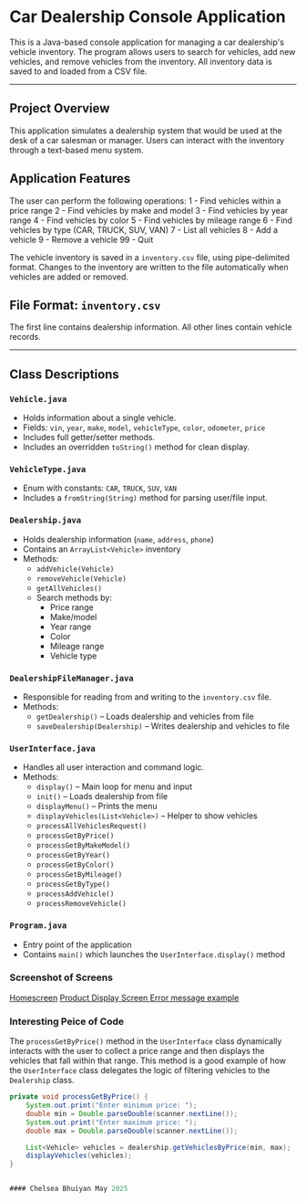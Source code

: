 
# Car Dealership Console Application

This is a Java-based console application for managing a car dealership's vehicle inventory. The program allows users to search for vehicles, add new vehicles, and remove vehicles from the inventory. All inventory data is saved to and loaded from a CSV file.

---

##  Project Overview

This application simulates a dealership system that would be used at the desk of a car salesman or manager. Users can interact with the inventory through a text-based menu system.


##  Application Features

The user can perform the following operations:
1 - Find vehicles within a price range
2 - Find vehicles by make and model
3 - Find vehicles by year range
4 - Find vehicles by color
5 - Find vehicles by mileage range
6 - Find vehicles by type (CAR, TRUCK, SUV, VAN)
7 - List all vehicles
8 - Add a vehicle
9 - Remove a vehicle
99 - Quit

The vehicle inventory is saved in a `inventory.csv` file, using pipe-delimited format. Changes to the inventory are written to the file automatically when vehicles are added or removed.


## File Format: `inventory.csv`

The first line contains dealership information. All other lines contain vehicle records.


---

##  Class Descriptions

### `Vehicle.java`
- Holds information about a single vehicle.
- Fields: `vin`, `year`, `make`, `model`, `vehicleType`, `color`, `odometer`, `price`
- Includes full getter/setter methods.
- Includes an overridden `toString()` method for clean display.

### `VehicleType.java`
- Enum with constants: `CAR`, `TRUCK`, `SUV`, `VAN`
- Includes a `fromString(String)` method for parsing user/file input.

### `Dealership.java`
- Holds dealership information (`name`, `address`, `phone`)
- Contains an `ArrayList<Vehicle>` inventory
- Methods:
  - `addVehicle(Vehicle)`
  - `removeVehicle(Vehicle)`
  - `getAllVehicles()`
  - Search methods by:
    - Price range
    - Make/model
    - Year range
    - Color
    - Mileage range
    - Vehicle type

### `DealershipFileManager.java`
- Responsible for reading from and writing to the `inventory.csv` file.
- Methods:
  - `getDealership()` – Loads dealership and vehicles from file
  - `saveDealership(Dealership)` – Writes dealership and vehicles to file

### `UserInterface.java`
- Handles all user interaction and command logic.
- Methods:
  - `display()` – Main loop for menu and input
  - `init()` – Loads dealership from file
  - `displayMenu()` – Prints the menu
  - `displayVehicles(List<Vehicle>)` – Helper to show vehicles
  - `processAllVehiclesRequest()`
  - `processGetByPrice()`
  - `processGetByMakeModel()`
  - `processGetByYear()`
  - `processGetByColor()`
  - `processGetByMileage()`
  - `processGetByType()`
  - `processAddVehicle()` 
  - `processRemoveVehicle()` 

### `Program.java`
- Entry point of the application
- Contains `main()` which launches the `UserInterface.display()` method

### Screenshot of Screens

[Homescreen](Screenshots/Homescreen_screenshot.png)
[Product Display Screen ](Screenshots/productDisplayScreen_screenshot.png)
[Error message example](Screenshots/error_screenshot.png)

### Interesting Peice of Code

The `processGetByPrice()` method in the `UserInterface` class dynamically interacts with the user to collect a price range and then displays the vehicles that fall within that range.
This method is a good example of how the `UserInterface` class delegates the logic of filtering vehicles to the `Dealership` class.
```java
private void processGetByPrice() {
    System.out.print("Enter minimum price: ");
    double min = Double.parseDouble(scanner.nextLine());
    System.out.print("Enter maximum price: ");
    double max = Double.parseDouble(scanner.nextLine());

    List<Vehicle> vehicles = dealership.getVehiclesByPrice(min, max);
    displayVehicles(vehicles);
}


#### Chelsea Bhuiyan May 2025